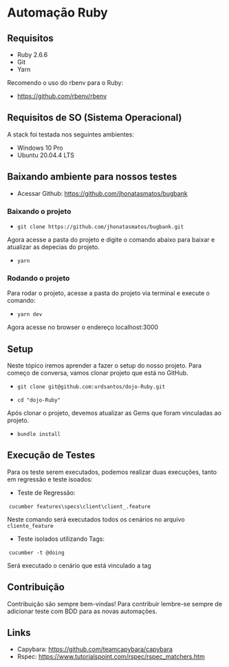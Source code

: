 # Automação Ruby

## Requisitos
-   Ruby 2.6.6
-   Git
-   Yarn

Recomendo o uso do rbenv para o Ruby:
-   https://github.com/rbenv/rbenv

## Requisitos de SO (Sistema Operacional)

A stack foi testada nos seguintes ambientes:

-   Windows 10 Pro
-   Ubuntu 20.04.4 LTS


## Baixando ambiente para nossos testes

-   Acessar Github: https://github.com/jhonatasmatos/bugbank

### Baixando o projeto
-   `git clone https://github.com/jhonatasmatos/bugbank.git`

Agora acesse a pasta do projeto e digite o comando abaixo para baixar e atualizar as depecias do projeto.

-   `yarn`

### Rodando o projeto

Para rodar o projeto, acesse a pasta do projeto via terminal e execute o comando:
-   `yarn dev`

Agora acesse no browser o endereço localhost:3000


## Setup

Neste tópico iremos aprender a fazer o setup do nosso projeto.
Para começo de conversa, vamos clonar projeto que está no GitHub.

-   `git clone git@github.com:urdsantos/dojo-Ruby.git`

-   `cd "dojo-Ruby"`

Após clonar o projeto, devemos atualizar as Gems que foram vinculadas ao projeto.

-   `bundle install`

## Execução de Testes

Para os teste serem executados, podemos realizar duas execuções, tanto em regressão e teste isoados:

- Teste de Regressão:

​     `cucumber features\specs\client\client_.feature`

Neste comando será executados todos os cenários no arquivo `cliente_feature`

- Teste isolados utilizando Tags:

​    `cucumber -t @doing`

Será executado o cenário que está vinculado a tag

## Contribuição

Contribuição são sempre bem-vindas! Para contribuir lembre-se sempre de adicionar teste com BDD para as novas automações.

## Links

-   Capybara: https://github.com/teamcapybara/capybara 
-   Rspec: https://www.tutorialspoint.com/rspec/rspec_matchers.htm